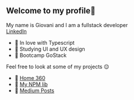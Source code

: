 ## Welcome to my profile👋
My name is Giovani and I am a fullstack developer <br />
[LinkedIn](https://www.linkedin.com/in/giovani-ricco-farias-b97316186/)

- 💜 In love with Typescript
- 🌈 Studying UI and UX design
- 🎒 Bootcamp GoStack

Feel free to look at some of my projects 😌 <br />
- 👾 [Home 360](https://home360.com.br/signin)<br />
- 🥳 [My NPM lib](https://www.npmjs.com/package/binarysjs) <br />
- 📝 [Medium Posts](https://medium.com/@giovaniif/building-a-rest-api-with-node-js-and-mongodb-c470f18d67bd) 
